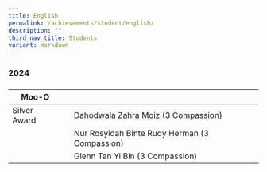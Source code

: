 ```yaml
---
title: English
permalink: /achievements/student/english/
description: ""
third_nav_title: Students
variant: markdown
---
```

### 2024
### 
| Moo-O |  |  |
| -------- | -------- | -------- |
| Silver Award     |      | Dahodwala Zahra Moiz (3 Compassion)     |
|      |      | Nur Rosyidah Binte Rudy Herman (3 Compassion)     |
|      |      | Glenn Tan Yi Bin (3 Compassion)     |

